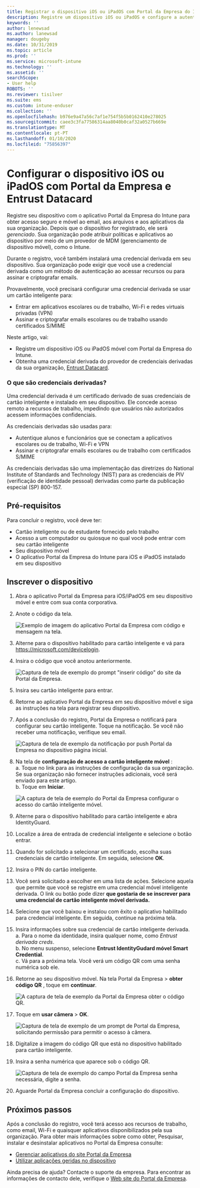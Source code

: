 ```yaml
---
title: Registrar o dispositivo iOS ou iPadOS com Portal da Empresa do Intune e Entrust Datacard
description: Registre um dispositivo iOS ou iPadOS e configure a autenticação de credenciais derivadas com Entrust Datacard.
keywords: ''
author: lenewsad
ms.author: lanewsad
manager: dougeby
ms.date: 10/31/2019
ms.topic: article
ms.prod: ''
ms.service: microsoft-intune
ms.technology: ''
ms.assetid: ''
searchScope:
- User help
ROBOTS: ''
ms.reviewer: tisilver
ms.suite: ems
ms.custom: intune-enduser
ms.collection: ''
ms.openlocfilehash: b976e9a47a56c7af1e754f5b5b0162410e278025
ms.sourcegitcommit: caee3c3fa77586314aa8040b0caf32a0527b669e
ms.translationtype: MT
ms.contentlocale: pt-PT
ms.lasthandoff: 01/10/2020
ms.locfileid: "75856397"
---
```

# <a name="set-up-ios-or-ipados-device-with-company-portal-and-entrust-datacard"></a>Configurar o dispositivo iOS ou iPadOS com Portal da Empresa e Entrust Datacard

Registre seu dispositivo com o aplicativo Portal da Empresa do Intune para obter acesso seguro e móvel ao email, aos arquivos e aos aplicativos da sua organização. Depois que o dispositivo for registrado, ele será *gerenciado*. Sua organização pode atribuir políticas e aplicativos ao dispositivo por meio de um provedor de MDM (gerenciamento de dispositivo móvel), como o Intune.  

Durante o registro, você também instalará uma credencial derivada em seu dispositivo. Sua organização pode exigir que você use a credencial derivada como um método de autenticação ao acessar recursos ou para assinar e criptografar emails. 

Provavelmente, você precisará configurar uma credencial derivada se usar um cartão inteligente para:  

* Entrar em aplicativos escolares ou de trabalho, Wi-Fi e redes virtuais privadas (VPN)
* Assinar e criptografar emails escolares ou de trabalho usando certificados S/MIME  

Neste artigo, vai:  

   * Registre um dispositivo iOS ou iPadOS móvel com Portal da Empresa do Intune.  
   * Obtenha uma credencial derivada do provedor de credenciais derivadas da sua organização, [Entrust Datacard](https://www.entrustdatacard.com/).  

### <a name="what-are-derived-credentials"></a>O que são credenciais derivadas?  
Uma credencial derivada é um certificado derivado de suas credenciais de cartão inteligente e instalado em seu dispositivo. Ele concede acesso remoto a recursos de trabalho, impedindo que usuários não autorizados acessem informações confidenciais.  

As credenciais derivadas são usadas para: 
* Autentique alunos e funcionários que se conectam a aplicativos escolares ou de trabalho, Wi-Fi e VPN
* Assinar e criptografar emails escolares ou de trabalho com certificados S/MIME

As credenciais derivadas são uma implementação das diretrizes do National Institute of Standards and Technology (NIST) para as credenciais de PIV (verificação de identidade pessoal) derivadas como parte da publicação especial (SP) 800-157.  

## <a name="prerequisites"></a>Pré-requisitos

 Para concluir o registro, você deve ter:

* Cartão inteligente ou de estudante fornecido pelo trabalho
* Acesso a um computador ou quiosque no qual você pode entrar com seu cartão inteligente
* Seu dispositivo móvel
* O aplicativo Portal da Empresa do Intune para iOS e iPadOS instalado em seu dispositivo  


## <a name="enroll-device"></a>Inscrever o dispositivo  
1. Abra o aplicativo Portal da Empresa para iOS/iPadOS em seu dispositivo móvel e entre com sua conta corporativa.  

2. Anote o código da tela.  

    ![Exemplo de imagem do aplicativo Portal da Empresa com código e mensagem na tela.](./media/copy-code-intercede.png)   

3. Alterne para o dispositivo habilitado para cartão inteligente e vá para https://microsoft.com/devicelogin. 
4. Insira o código que você anotou anteriormente.  

    ![Captura de tela de exemplo do prompt "inserir código" do site da Portal da Empresa.](./media/enter-code-intercede.png)   

5. Insira seu cartão inteligente para entrar.   
6. Retorne ao aplicativo Portal da Empresa em seu dispositivo móvel e siga as instruções na tela para registrar seu dispositivo.  
7. Após a conclusão do registro, Portal da Empresa o notificará para configurar seu cartão inteligente. Toque na notificação. Se você não receber uma notificação, verifique seu email.   

    ![Captura de tela de exemplo da notificação por push Portal da Empresa no dispositivo página inicial.](./media/action-required-in-app-intercede.png)  

8. Na tela de **configuração de acesso a cartão inteligente móvel** :   
    a. Toque no link para as instruções de configuração da sua organização. Se sua organização não fornecer instruções adicionais, você será enviado para este artigo.  
    b. Toque em **Iniciar**.  

    ![A captura de tela de exemplo do Portal da Empresa configurar o acesso do cartão inteligente móvel.](./media/smart-card-info-intercede.png)

9. Alterne para o dispositivo habilitado para cartão inteligente e abra IdentityGuard. 
10. Localize a área de entrada de credencial inteligente e selecione o botão entrar.  
11. Quando for solicitado a selecionar um certificado, escolha suas credenciais de cartão inteligente. Em seguida, selecione **OK**. 
12. Insira o PIN do cartão inteligente.  
13. Você será solicitado a escolher em uma lista de ações. Selecione aquela que permite que você se registre em uma credencial móvel inteligente derivada. O link ou botão pode dizer **que gostaria de se inscrever para uma credencial de cartão inteligente móvel derivada.**  
14. Selecione que você baixou e instalou com êxito o aplicativo habilitado para credencial inteligente. Em seguida, continue na próxima tela.   
15. Insira informações sobre sua credencial de cartão inteligente derivada.  
    a. Para o nome da identidade, insira qualquer nome, como *Entrust derivada creds*.  
    b. No menu suspenso, selecione **Entrust IdentityGudard móvel Smart Credential**.  
    c. Vá para a próxima tela. Você verá um código QR com uma senha numérica sob ele.  

16. Retorne ao seu dispositivo móvel. Na tela Portal da Empresa > **obter código QR** , toque em **continuar**. 

    ![A captura de tela de exemplo da Portal da Empresa obter o código QR.](./media/get-qr-code-intercede.png)  
17. Toque em **usar câmera** > **OK**.  

    ![Captura de tela de exemplo de um prompt de Portal da Empresa, solicitando permissão para permitir o acesso à câmera.](./media/allow-cp-camera-access-intercede.png)  
18. Digitalize a imagem do código QR que está no dispositivo habilitado para cartão inteligente.  
19. Insira a senha numérica que aparece sob o código QR.  

    ![Captura de tela de exemplo do campo Portal da Empresa senha necessária, digite a senha.](./media/enter-password-derived-credentials.png)   

20. Aguarde Portal da Empresa concluir a configuração do dispositivo.  


## <a name="next-steps"></a>Próximos passos  
Após a conclusão do registro, você terá acesso aos recursos de trabalho, como email, Wi-Fi e quaisquer aplicativos disponibilizados pela sua organização. Para obter mais informações sobre como obter, Pesquisar, instalar e desinstalar aplicativos no Portal da Empresa consulte:

* [Gerenciar aplicativos do site Portal da Empresa](manage-apps-cpweb.md)  
* [Utilizar aplicações geridas no dispositivo](use-managed-apps-on-your-device-ios.md)  

Ainda precisa de ajuda? Contacte o suporte da empresa. Para encontrar as informações de contacto dele, verifique o [Web site do Portal da Empresa](https://go.microsoft.com/fwlink/?linkid=2010980).  
